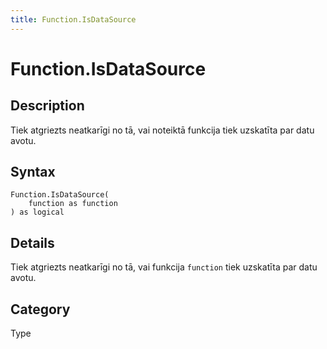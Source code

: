 ```yaml
---
title: Function.IsDataSource
---
```


# Function.IsDataSource


## Description

Tiek atgriezts neatkarīgi no tā, vai noteiktā funkcija tiek uzskatīta par datu avotu.


## Syntax

```powerquery
Function.IsDataSource(
    function as function
) as logical
```


## Details

Tiek atgriezts neatkarīgi no tā, vai funkcija <code>function</code> tiek uzskatīta par datu avotu.



## Category
Type
